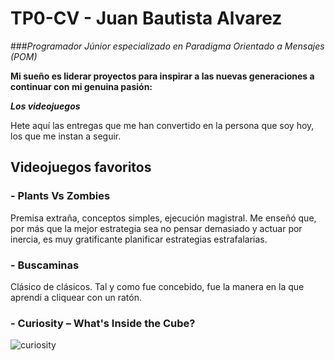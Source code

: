 # TP0-CV - Juan Bautista Alvarez

###_Programador Júnior especializado en Paradigma Orientado a Mensajes (POM)_

**Mi sueño es liderar proyectos para inspirar a las nuevas generaciones a continuar con mi genuina pasión:**

***Los videojuegos***

Hete aquí las entregas que me han convertido en la persona que soy hoy, los que me instan a seguir.

## Videojuegos favoritos

### - Plants Vs Zombies
Premisa extraña, conceptos simples, ejecución magistral. Me enseñó que, por más que la mejor estrategia sea no pensar demasiado y actuar por inercia, es muy gratificante planificar estrategias estrafalarias.
### - Buscaminas
Clásico de clásicos. Tal y como fue concebido, fue la manera en la que aprendí a cliquear con un ratón.
### - Curiosity – What's Inside the Cube?

![curiosity](E:\Users\infolab\Downloads\curiosity.jpg)